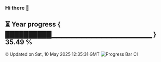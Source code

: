 ### Hi there 👋
⏳ Year progress { ██████████▁▁▁▁▁▁▁▁▁▁▁▁▁▁▁▁▁▁▁▁ } 35.49 %
---
⏰ Updated on Sat, 10 May 2025 12:35:31 GMT
![Progress Bar CI](https://github.com/liununu/liununu/workflows/Progress%20Bar%20CI/badge.svg)
